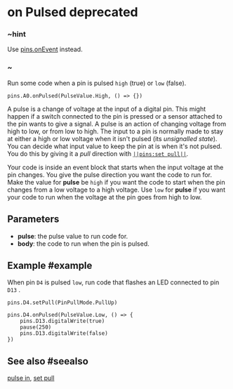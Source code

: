 # on Pulsed **deprecated**

### ~hint

Use [pins.onEvent](/reference/pins/on-event) instead.

### ~

Run some code when a pin is pulsed `high` (true) or `low` (false).

```sig
pins.A0.onPulsed(PulseValue.High, () => {})
```

A pulse is a change of voltage at the input of a digital pin. This might happen if a switch connected
to the pin is pressed or a sensor attached to the pin wants to give a signal. A pulse is an action of
changing voltage from high to low, or from low to high. The input to a pin is normally made to stay
at either a high or low voltage when it isn't pulsed (its _unsignalled state_). You can decide what
input value to keep the pin at is when it's not pulsed. You do this by giving it a _pull_ direction
with [``||pins:set pull||``](/reference/pins/set-pull).

Your code is inside an event block that starts when the input voltage at the pin changes. You give the
pulse direction  you want the code to run for. Make the value for **pulse** be `high` if you want
the code to start when the pin changes from a low voltage to a high voltage. Use `low` for **pulse** if
you want your code to run when the voltage at the pin goes from high to low.

## Parameters

* **pulse**: the pulse value to run code for.
* **body**: the code to run when the pin is pulsed.

## Example #example

When pin `D4` is pulsed `low`, run code that flashes an LED connected to pin `D13` .

```blocks
pins.D4.setPull(PinPullMode.PullUp)

pins.D4.onPulsed(PulseValue.Low, () => {
    pins.D13.digitalWrite(true)
    pause(250)
    pins.D13.digitalWrite(false)
})
```

## See also #seealso

[pulse in](/reference/pins/pulse-in), [set pull](/reference/pins/set-pull)